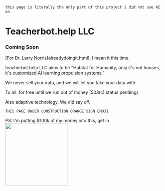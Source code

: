 ```this page is literally the only part of this project i did not use AI on```
# Teacherbot.help LLC
### Coming Soon

[For Dr. Larry Norris[alreadydoingit.html], I mean it this time.

teacherbot.help LLC aims to be "Habitat for Humanity, only it's not houses, it's customized AI learning propulsion systems."

We never sell your data, and we will let you take your data with

To all. for free until we run out of money (503(c) status pending)

Also adaptive technology. We did say *all*.

```THIS PAGE UNDER CONSTRUCTION ORANGE SIGN EMOJI```

PS: I'm putting $100k of my money into this, get in
<img src="esther_den.jpg" width="200"></img>